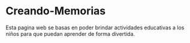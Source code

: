 # Creando-Memorias
Esta pagina web se basas en poder brindar actividades educativas a los niños para que puedan aprender de forma divertida. 
